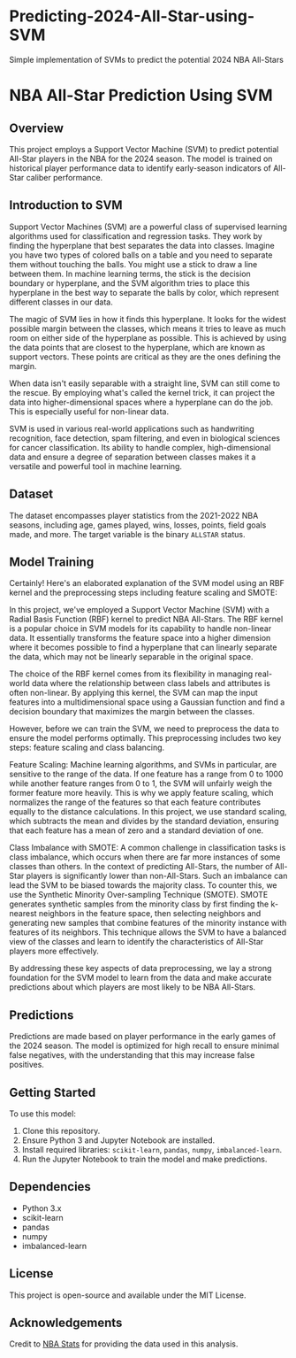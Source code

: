 # Predicting-2024-All-Star-using-SVM
Simple implementation of SVMs to predict the potential 2024 NBA All-Stars
# NBA All-Star Prediction Using SVM

## Overview
This project employs a Support Vector Machine (SVM) to predict potential All-Star players in the NBA for the 2024 season. The model is trained on historical player performance data to identify early-season indicators of All-Star caliber performance.

## Introduction to SVM
Support Vector Machines (SVM) are a powerful class of supervised learning algorithms used for classification and regression tasks. They work by finding the hyperplane that best separates the data into classes. Imagine you have two types of colored balls on a table and you need to separate them without touching the balls. You might use a stick to draw a line between them. In machine learning terms, the stick is the decision boundary or hyperplane, and the SVM algorithm tries to place this hyperplane in the best way to separate the balls by color, which represent different classes in our data. 

The magic of SVM lies in how it finds this hyperplane. It looks for the widest possible margin between the classes, which means it tries to leave as much room on either side of the hyperplane as possible. This is achieved by using the data points that are closest to the hyperplane, which are known as support vectors. These points are critical as they are the ones defining the margin.

When data isn't easily separable with a straight line, SVM can still come to the rescue. By employing what's called the kernel trick, it can project the data into higher-dimensional spaces where a hyperplane can do the job. This is especially useful for non-linear data.

SVM is used in various real-world applications such as handwriting recognition, face detection, spam filtering, and even in biological sciences for cancer classification. Its ability to handle complex, high-dimensional data and ensure a degree of separation between classes makes it a versatile and powerful tool in machine learning.


## Dataset
The dataset encompasses player statistics from the 2021-2022 NBA seasons, including age, games played, wins, losses, points, field goals made, and more. The target variable is the binary `ALLSTAR` status.

## Model Training

Certainly! Here's an elaborated explanation of the SVM model using an RBF kernel and the preprocessing steps including feature scaling and SMOTE:

In this project, we've employed a Support Vector Machine (SVM) with a Radial Basis Function (RBF) kernel to predict NBA All-Stars. The RBF kernel is a popular choice in SVM models for its capability to handle non-linear data. It essentially transforms the feature space into a higher dimension where it becomes possible to find a hyperplane that can linearly separate the data, which may not be linearly separable in the original space.

The choice of the RBF kernel comes from its flexibility in managing real-world data where the relationship between class labels and attributes is often non-linear. By applying this kernel, the SVM can map the input features into a multidimensional space using a Gaussian function and find a decision boundary that maximizes the margin between the classes.

However, before we can train the SVM, we need to preprocess the data to ensure the model performs optimally. This preprocessing includes two key steps: feature scaling and class balancing.

Feature Scaling:
Machine learning algorithms, and SVMs in particular, are sensitive to the range of the data. If one feature has a range from 0 to 1000 while another feature ranges from 0 to 1, the SVM will unfairly weigh the former feature more heavily. This is why we apply feature scaling, which normalizes the range of the features so that each feature contributes equally to the distance calculations. In this project, we use standard scaling, which subtracts the mean and divides by the standard deviation, ensuring that each feature has a mean of zero and a standard deviation of one.

Class Imbalance with SMOTE:
A common challenge in classification tasks is class imbalance, which occurs when there are far more instances of some classes than others. In the context of predicting All-Stars, the number of All-Star players is significantly lower than non-All-Stars. Such an imbalance can lead the SVM to be biased towards the majority class. To counter this, we use the Synthetic Minority Over-sampling Technique (SMOTE). SMOTE generates synthetic samples from the minority class by first finding the k-nearest neighbors in the feature space, then selecting neighbors and generating new samples that combine features of the minority instance with features of its neighbors. This technique allows the SVM to have a balanced view of the classes and learn to identify the characteristics of All-Star players more effectively.

By addressing these key aspects of data preprocessing, we lay a strong foundation for the SVM model to learn from the data and make accurate predictions about which players are most likely to be NBA All-Stars.

## Predictions
Predictions are made based on player performance in the early games of the 2024 season. The model is optimized for high recall to ensure minimal false negatives, with the understanding that this may increase false positives.

## Getting Started
To use this model:

1. Clone this repository.
2. Ensure Python 3 and Jupyter Notebook are installed.
3. Install required libraries: `scikit-learn`, `pandas`, `numpy`, `imbalanced-learn`.
4. Run the Jupyter Notebook to train the model and make predictions.

## Dependencies
- Python 3.x
- scikit-learn
- pandas
- numpy
- imbalanced-learn

## License
This project is open-source and available under the MIT License.

## Acknowledgements
Credit to [NBA Stats](https://www.nba.com/stats/) for providing the data used in this analysis.

